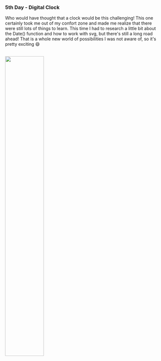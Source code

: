 ### 5th Day - Digital Clock

<p> Who would have thought that a clock would be this challenging! This one certainly took me out of my confort zone and made me realize that there were still lots of things to learn. This time I had to research a little bit about the Date() function and how to work with svg, but there's still a long road ahead! That is a whole new world of possibilities I was not aware of, so it's pretty exciting 😄</p>

<br />
<img src="https://user-images.githubusercontent.com/65077544/109518220-55f3c480-7aaa-11eb-8aa2-ebec6524a6e8.gif" width="50%">
<br />
